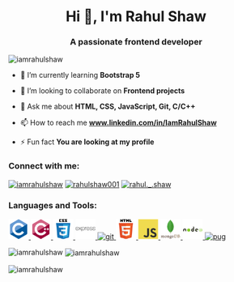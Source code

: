 <h1 align="center">Hi 👋, I'm Rahul Shaw</h1>
<h3 align="center">A passionate frontend developer</h3>

<p align="left"> <img src="https://komarev.com/ghpvc/?username=iamrahulshaw&label=Profile%20views&color=0e75b6&style=flat" alt="iamrahulshaw" /> </p>

- 🌱 I’m currently learning **Bootstrap 5**

- 👯 I’m looking to collaborate on **Frontend projects**

- 💬 Ask me about **HTML, CSS, JavaScript, Git, C/C++**

- 📫 How to reach me **www.linkedin.com/in/IamRahulShaw**

- ⚡ Fun fact **You are looking at my profile**

<h3 align="left">Connect with me:</h3>
<p align="left">
<a href="https://linkedin.com/in/iamrahulshaw" target="blank"><img align="center" src="https://raw.githubusercontent.com/rahuldkjain/github-profile-readme-generator/master/src/images/icons/Social/linked-in-alt.svg" alt="iamrahulshaw" height="30" width="40" /></a>
<a href="https://fb.com/rahulshaw001" target="blank"><img align="center" src="https://raw.githubusercontent.com/rahuldkjain/github-profile-readme-generator/master/src/images/icons/Social/facebook.svg" alt="rahulshaw001" height="30" width="40" /></a>
<a href="https://instagram.com/rahul._.shaw" target="blank"><img align="center" src="https://raw.githubusercontent.com/rahuldkjain/github-profile-readme-generator/master/src/images/icons/Social/instagram.svg" alt="rahul._.shaw" height="30" width="40" /></a>
</p>

<h3 align="left">Languages and Tools:</h3>
<p align="left"> <a href="https://www.cprogramming.com/" target="_blank"> <img src="https://raw.githubusercontent.com/devicons/devicon/master/icons/c/c-original.svg" alt="c" width="40" height="40"/> </a> <a href="https://www.w3schools.com/cpp/" target="_blank"> <img src="https://raw.githubusercontent.com/devicons/devicon/master/icons/cplusplus/cplusplus-original.svg" alt="cplusplus" width="40" height="40"/> </a> <a href="https://www.w3schools.com/css/" target="_blank"> <img src="https://raw.githubusercontent.com/devicons/devicon/master/icons/css3/css3-original-wordmark.svg" alt="css3" width="40" height="40"/> </a> <a href="https://expressjs.com" target="_blank"> <img src="https://raw.githubusercontent.com/devicons/devicon/master/icons/express/express-original-wordmark.svg" alt="express" width="40" height="40"/> </a> <a href="https://git-scm.com/" target="_blank"> <img src="https://www.vectorlogo.zone/logos/git-scm/git-scm-icon.svg" alt="git" width="40" height="40"/> </a> <a href="https://www.w3.org/html/" target="_blank"> <img src="https://raw.githubusercontent.com/devicons/devicon/master/icons/html5/html5-original-wordmark.svg" alt="html5" width="40" height="40"/> </a> <a href="https://developer.mozilla.org/en-US/docs/Web/JavaScript" target="_blank"> <img src="https://raw.githubusercontent.com/devicons/devicon/master/icons/javascript/javascript-original.svg" alt="javascript" width="40" height="40"/> </a> <a href="https://www.mongodb.com/" target="_blank"> <img src="https://raw.githubusercontent.com/devicons/devicon/master/icons/mongodb/mongodb-original-wordmark.svg" alt="mongodb" width="40" height="40"/> </a> <a href="https://nodejs.org" target="_blank"> <img src="https://raw.githubusercontent.com/devicons/devicon/master/icons/nodejs/nodejs-original-wordmark.svg" alt="nodejs" width="40" height="40"/> </a> <a href="https://pugjs.org" target="_blank"> <img src="https://cdn.worldvectorlogo.com/logos/pug.svg" alt="pug" width="40" height="40"/> </a> </p>

<p><img align="left" src="https://github-readme-stats.vercel.app/api/top-langs?username=iamrahulshaw&show_icons=true&locale=en&layout=compact" alt="iamrahulshaw" /></p>

<p>&nbsp;<img align="center" margin-top="10px" src="https://github-readme-stats.vercel.app/api?username=iamrahulshaw&show_icons=true&locale=en" alt="iamrahulshaw" /></p>

<p><img align="center" src="https://github-readme-streak-stats.herokuapp.com/?user=iamrahulshaw&" alt="iamrahulshaw" /></p>

